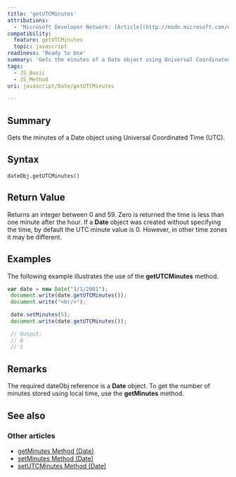 ```yaml
---
title: 'getUTCMinutes'
attributions:
  - 'Microsoft Developer Network: [Article](http://msdn.microsoft.com/en-us/library/ie/7xt0y1cc(v=vs.94).aspx)'
compatibility:
  feature: getUTCMinutes
  topic: javascript
readiness: 'Ready to Use'
summary: 'Gets the minutes of a Date object using Universal Coordinated Time (UTC).'
tags:
  - JS_Basic
  - JS_Method
uri: javascript/Date/getUTCMinutes

---
```

## Summary

Gets the minutes of a Date object using Universal Coordinated Time (UTC).

## Syntax

    dateObj.getUTCMinutes()

## Return Value

Returns an integer between 0 and 59. Zero is returned the time is less than one minute after the hour. If a **Date** object was created without specifying the time, by default the UTC minute value is 0. However, in other time zones it may be different.

## Examples

The following example illustrates the use of the **getUTCMinutes** method.

``` js
var date = new Date("1/1/2001");
 document.write(date.getUTCMinutes());
 document.write("<br/>");

 date.setMinutes(5);
 document.write(date.getUTCMinutes());

 // Output:
 // 0
 // 5
```

## Remarks

The required dateObj reference is a **Date** object. To get the number of minutes stored using local time, use the **getMinutes** method.

## See also

### Other articles

-   [getMinutes Method (Date)](/javascript/Date/getMinutes)
-   [setMinutes Method (Date)](/javascript/Date/setMinutes)
-   [setUTCMinutes Method (Date)](/javascript/Date/setUTCMinutes)

